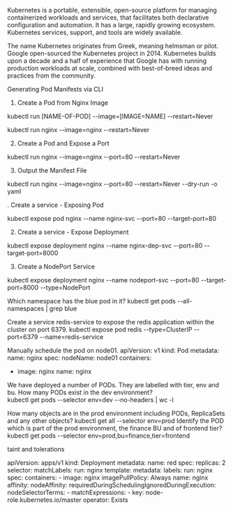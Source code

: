 Kubernetes is a portable, extensible, open-source platform for managing containerized workloads and services, that facilitates both declarative configuration and automation. It has a large, rapidly growing ecosystem. Kubernetes services, support, and tools are widely available.


The name Kubernetes originates from Greek, meaning helmsman or pilot. Google open-sourced the Kubernetes project in 2014. Kubernetes builds upon a decade and a half of experience that Google has with running production workloads at scale, combined with best-of-breed ideas and practices from the community.

Generating Pod Manifests via CLI
1. Create a Pod from Nginx Image



kubectl run [NAME-OF-POD] --image=[IMAGE=NAME] --restart=Never



kubectl run nginx --image=nginx --restart=Never


2. Create a Pod and Expose a Port


kubectl run nginx --image=nginx --port=80 --restart=Never

3. Output the Manifest File


kubectl run nginx --image=nginx --port=80 --restart=Never --dry-run -o yaml


. Create a service - Exposing Pod



kubectl expose pod nginx --name nginx-svc --port=80 --target-port=80



2. Create a service - Expose Deployment



kubectl expose deployment nginx --name nginx-dep-svc --port=80 --target-port=8000



3. Create a NodePort Service



kubectl expose deployment nginx --name nodeport-svc --port=80 --target-port=8000 --type=NodePort




Which namespace has the blue pod in it?
kubectl get pods --all-namespaces | grep blue

Create a service redis-service to expose the redis application within the cluster on port 6379.
kubectl expose pod redis --type=ClusterIP --port=6379 --name=redis-service 


Manually schedule the pod on node01.
apiVersion: v1
kind: Pod
metadata:
  name: nginx
spec:
  nodeName: node01
  containers:
  -  image: nginx
     name: nginx



We have deployed a number of PODs. They are labelled with tier, env and bu. How many PODs exist in the dev environment?  
 kubectl get pods --selector env=dev --no-headers | wc -l   

How many objects are in the prod environment including PODs, ReplicaSets and any other objects?
kubectl get all --selector env=prod
Identify the POD which is part of the prod environment, the finance BU and of frontend tier?
kubectl get pods --selector env=prod,bu=finance,tier=frontend


taint and tolerations



apiVersion: apps/v1
kind: Deployment
metadata:
  name: red
spec:
  replicas: 2
  selector:
    matchLabels:
      run: nginx
  template:
    metadata:
      labels:
        run: nginx
    spec:
      containers:
      - image: nginx
        imagePullPolicy: Always
        name: nginx
      affinity:
        nodeAffinity:
          requiredDuringSchedulingIgnoredDuringExecution:
            nodeSelectorTerms:
            - matchExpressions:
              - key: node-role.kubernetes.io/master
                operator: Exists

